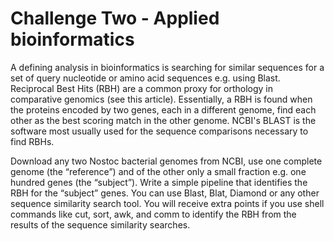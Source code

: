 # Challenge Two - Applied bioinformatics
A defining analysis in bioinformatics is searching for similar sequences for a set of query nucleotide or amino acid sequences e.g. using ​Blast​. Reciprocal Best Hits (RBH) are a common proxy for ​orthology in comparative genomics (see ​this article​). Essentially, a RBH is found when the proteins encoded by two genes, each in a different genome, find each other as the best scoring match in the other genome. NCBI's BLAST is the software most usually used for the sequence comparisons necessary to find RBHs.

Download any two Nostoc bacterial genomes ​from NCBI​, use one complete genome (the “reference”) and of the other only a small fraction e.g. one hundred genes (the “subject”). Write a simple pipeline that identifies the RBH for the “subject” genes. You can use ​Blast​, ​Blat​, Diamond​ or any other ​sequence similarity search tool​.
You will receive extra points if you use shell commands like ​cut​, ​sort​, ​awk​, and ​comm to identify the RBH from the results of the sequence similarity searches.